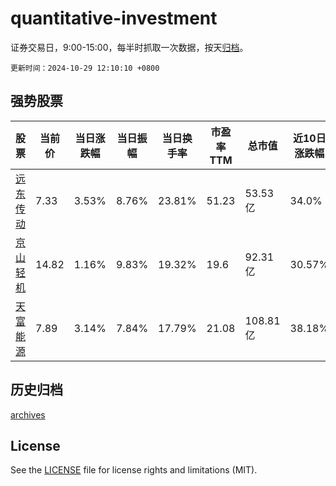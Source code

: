# quantitative-investment

证券交易日，9:00-15:00，每半时抓取一次数据，按天[归档](archives)。

`更新时间：2024-10-29 12:10:10 +0800`

## 强势股票

|股票|当前价|当日涨跌幅|当日振幅|当日换手率|市盈率TTM|总市值|近10日涨跌幅|
|----|----|----|----|----|----|----|----|
|[远东传动](https://xueqiu.com/S/SZ002406)|7.33|3.53%|8.76%|23.81%|51.23|53.53亿|34.0%|
|[京山轻机](https://xueqiu.com/S/SZ000821)|14.82|1.16%|9.83%|19.32%|19.6|92.31亿|30.57%|
|[天富能源](https://xueqiu.com/S/SH600509)|7.89|3.14%|7.84%|17.79%|21.08|108.81亿|38.18%|

## 历史归档

[archives](archives)

## License

See the [LICENSE](LICENSE) file for license rights and limitations (MIT).